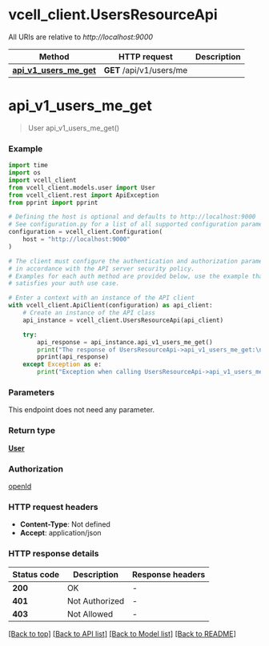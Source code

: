# vcell_client.UsersResourceApi

All URIs are relative to *http://localhost:9000*

Method | HTTP request | Description
------------- | ------------- | -------------
[**api_v1_users_me_get**](UsersResourceApi.md#api_v1_users_me_get) | **GET** /api/v1/users/me | 


# **api_v1_users_me_get**
> User api_v1_users_me_get()



### Example

```python
import time
import os
import vcell_client
from vcell_client.models.user import User
from vcell_client.rest import ApiException
from pprint import pprint

# Defining the host is optional and defaults to http://localhost:9000
# See configuration.py for a list of all supported configuration parameters.
configuration = vcell_client.Configuration(
    host = "http://localhost:9000"
)

# The client must configure the authentication and authorization parameters
# in accordance with the API server security policy.
# Examples for each auth method are provided below, use the example that
# satisfies your auth use case.

# Enter a context with an instance of the API client
with vcell_client.ApiClient(configuration) as api_client:
    # Create an instance of the API class
    api_instance = vcell_client.UsersResourceApi(api_client)

    try:
        api_response = api_instance.api_v1_users_me_get()
        print("The response of UsersResourceApi->api_v1_users_me_get:\n")
        pprint(api_response)
    except Exception as e:
        print("Exception when calling UsersResourceApi->api_v1_users_me_get: %s\n" % e)
```



### Parameters
This endpoint does not need any parameter.

### Return type

[**User**](User.md)

### Authorization

[openId](../README.md#openId)

### HTTP request headers

 - **Content-Type**: Not defined
 - **Accept**: application/json

### HTTP response details
| Status code | Description | Response headers |
|-------------|-------------|------------------|
**200** | OK |  -  |
**401** | Not Authorized |  -  |
**403** | Not Allowed |  -  |

[[Back to top]](#) [[Back to API list]](../README.md#documentation-for-api-endpoints) [[Back to Model list]](../README.md#documentation-for-models) [[Back to README]](../README.md)


